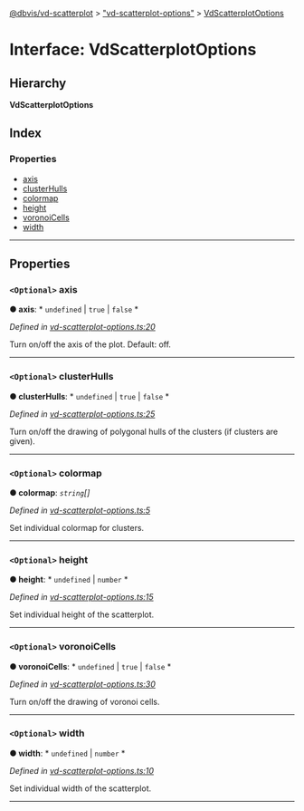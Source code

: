 [@dbvis/vd-scatterplot](../README.md) > ["vd-scatterplot-options"](../modules/_vd_scatterplot_options_.md) > [VdScatterplotOptions](../interfaces/_vd_scatterplot_options_.vdscatterplotoptions.md)

# Interface: VdScatterplotOptions

## Hierarchy

**VdScatterplotOptions**

## Index

### Properties

* [axis](_vd_scatterplot_options_.vdscatterplotoptions.md#axis)
* [clusterHulls](_vd_scatterplot_options_.vdscatterplotoptions.md#clusterhulls)
* [colormap](_vd_scatterplot_options_.vdscatterplotoptions.md#colormap)
* [height](_vd_scatterplot_options_.vdscatterplotoptions.md#height)
* [voronoiCells](_vd_scatterplot_options_.vdscatterplotoptions.md#voronoicells)
* [width](_vd_scatterplot_options_.vdscatterplotoptions.md#width)

---

## Properties

<a id="axis"></a>

### `<Optional>` axis

**● axis**: * `undefined` &#124; `true` &#124; `false`
*

*Defined in [vd-scatterplot-options.ts:20](https://github.com/dbvis-ukon/vd-scatterplot/blob/5784617/src/scatterplot/vd-scatterplot-options.ts#L20)*

Turn on/off the axis of the plot. Default: off.

___
<a id="clusterhulls"></a>

### `<Optional>` clusterHulls

**● clusterHulls**: * `undefined` &#124; `true` &#124; `false`
*

*Defined in [vd-scatterplot-options.ts:25](https://github.com/dbvis-ukon/vd-scatterplot/blob/5784617/src/scatterplot/vd-scatterplot-options.ts#L25)*

Turn on/off the drawing of polygonal hulls of the clusters (if clusters are given).

___
<a id="colormap"></a>

### `<Optional>` colormap

**● colormap**: *`string`[]*

*Defined in [vd-scatterplot-options.ts:5](https://github.com/dbvis-ukon/vd-scatterplot/blob/5784617/src/scatterplot/vd-scatterplot-options.ts#L5)*

Set individual colormap for clusters.

___
<a id="height"></a>

### `<Optional>` height

**● height**: * `undefined` &#124; `number`
*

*Defined in [vd-scatterplot-options.ts:15](https://github.com/dbvis-ukon/vd-scatterplot/blob/5784617/src/scatterplot/vd-scatterplot-options.ts#L15)*

Set individual height of the scatterplot.

___
<a id="voronoicells"></a>

### `<Optional>` voronoiCells

**● voronoiCells**: * `undefined` &#124; `true` &#124; `false`
*

*Defined in [vd-scatterplot-options.ts:30](https://github.com/dbvis-ukon/vd-scatterplot/blob/5784617/src/scatterplot/vd-scatterplot-options.ts#L30)*

Turn on/off the drawing of voronoi cells.

___
<a id="width"></a>

### `<Optional>` width

**● width**: * `undefined` &#124; `number`
*

*Defined in [vd-scatterplot-options.ts:10](https://github.com/dbvis-ukon/vd-scatterplot/blob/5784617/src/scatterplot/vd-scatterplot-options.ts#L10)*

Set individual width of the scatterplot.

___

